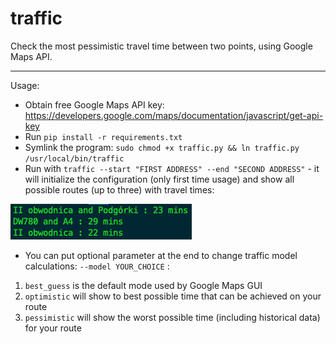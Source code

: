 # traffic
Check the most pessimistic travel time between two points, using Google Maps API.

---
Usage:

* Obtain free Google Maps API key: https://developers.google.com/maps/documentation/javascript/get-api-key
* Run ```pip install -r requirements.txt```
* Symlink the program: ```sudo chmod +x traffic.py && ln traffic.py /usr/local/bin/traffic```
* Run with ```traffic --start "FIRST ADDRESS" --end "SECOND ADDRESS"``` - it will initialize the configuration (only first time usage) and show all possible routes (up to three) with travel times:

![Usage example](/screenshots/screenshot1.png?raw=true)

* You can put optional parameter at the end to change traffic model calculations: ```--model YOUR_CHOICE``` :
1. ```best_guess``` is the default mode used by Google Maps GUI
2. ```optimistic``` will show to best possible time that can be achieved on your route
3. ```pessimistic``` will show the worst possible time (including historical data) for your route
